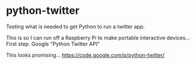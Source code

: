 python-twitter
==============
Testing what is needed to get Python to run a twitter app.

This is so I can run off a Raspberry Pi to make portable interactive devices...
First step. Google "Python Twitter API"

This looks promising...
https://code.google.com/p/python-twitter/
